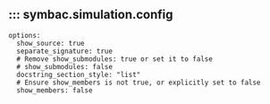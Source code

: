 ## ::: symbac.simulation.config
    options:
      show_source: true
      separate_signature: true
      # Remove show_submodules: true or set it to false
      # show_submodules: false
      docstring_section_style: "list"
      # Ensure show_members is not true, or explicitly set to false
      show_members: false